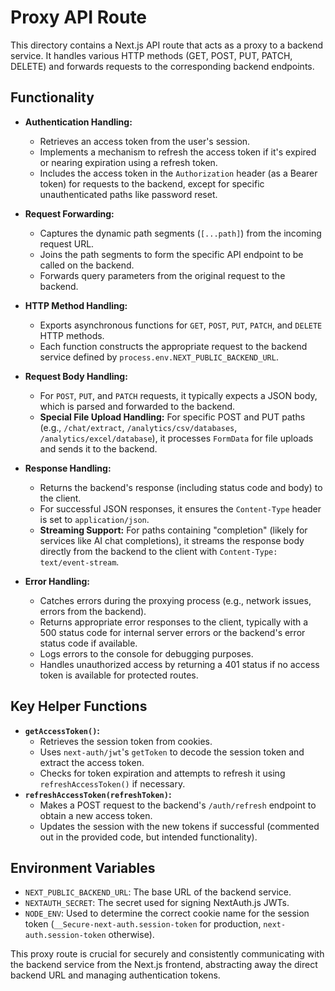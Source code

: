 # Proxy API Route

This directory contains a Next.js API route that acts as a proxy to a backend service. It handles various HTTP methods (GET, POST, PUT, PATCH, DELETE) and forwards requests to the corresponding backend endpoints.

## Functionality

- **Authentication Handling:**

  - Retrieves an access token from the user's session.
  - Implements a mechanism to refresh the access token if it's expired or nearing expiration using a refresh token.
  - Includes the access token in the `Authorization` header (as a Bearer token) for requests to the backend, except for specific unauthenticated paths like password reset.

- **Request Forwarding:**

  - Captures the dynamic path segments (`[...path]`) from the incoming request URL.
  - Joins the path segments to form the specific API endpoint to be called on the backend.
  - Forwards query parameters from the original request to the backend.

- **HTTP Method Handling:**

  - Exports asynchronous functions for `GET`, `POST`, `PUT`, `PATCH`, and `DELETE` HTTP methods.
  - Each function constructs the appropriate request to the backend service defined by `process.env.NEXT_PUBLIC_BACKEND_URL`.

- **Request Body Handling:**

  - For `POST`, `PUT`, and `PATCH` requests, it typically expects a JSON body, which is parsed and forwarded to the backend.
  - **Special File Upload Handling:** For specific POST and PUT paths (e.g., `/chat/extract`, `/analytics/csv/databases`, `/analytics/excel/database`), it processes `FormData` for file uploads and sends it to the backend.

- **Response Handling:**

  - Returns the backend's response (including status code and body) to the client.
  - For successful JSON responses, it ensures the `Content-Type` header is set to `application/json`.
  - **Streaming Support:** For paths containing "completion" (likely for services like AI chat completions), it streams the response body directly from the backend to the client with `Content-Type: text/event-stream`.

- **Error Handling:**
  - Catches errors during the proxying process (e.g., network issues, errors from the backend).
  - Returns appropriate error responses to the client, typically with a 500 status code for internal server errors or the backend's error status code if available.
  - Logs errors to the console for debugging purposes.
  - Handles unauthorized access by returning a 401 status if no access token is available for protected routes.

## Key Helper Functions

- **`getAccessToken()`:**
  - Retrieves the session token from cookies.
  - Uses `next-auth/jwt`'s `getToken` to decode the session token and extract the access token.
  - Checks for token expiration and attempts to refresh it using `refreshAccessToken()` if necessary.
- **`refreshAccessToken(refreshToken)`:**
  - Makes a POST request to the backend's `/auth/refresh` endpoint to obtain a new access token.
  - Updates the session with the new tokens if successful (commented out in the provided code, but intended functionality).

## Environment Variables

- `NEXT_PUBLIC_BACKEND_URL`: The base URL of the backend service.
- `NEXTAUTH_SECRET`: The secret used for signing NextAuth.js JWTs.
- `NODE_ENV`: Used to determine the correct cookie name for the session token (`__Secure-next-auth.session-token` for production, `next-auth.session-token` otherwise).

This proxy route is crucial for securely and consistently communicating with the backend service from the Next.js frontend, abstracting away the direct backend URL and managing authentication tokens.
